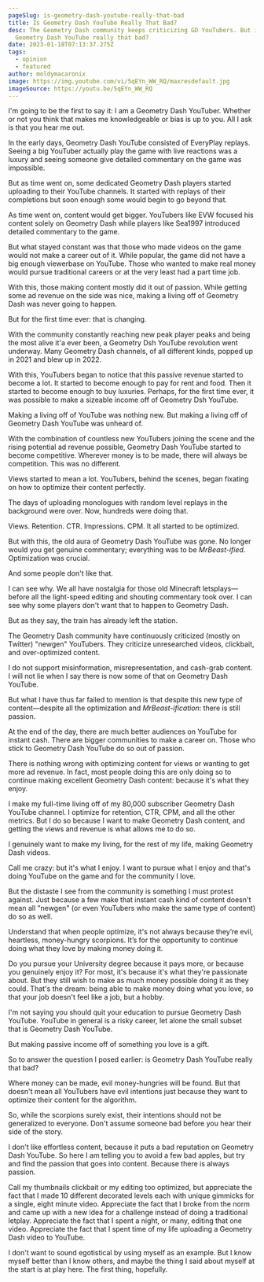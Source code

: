 ```yaml
---
pageSlug: is-geometry-dash-youtube-really-that-bad
title: Is Geometry Dash YouTube Really That Bad?
desc: The Geometry Dash community keeps criticizing GD YouTubers. But is
  Geometry Dash YouTube really that bad?
date: 2023-01-18T07:13:37.275Z
tags:
  - opinion
  - featured
author: moldymacaronix
image: https://img.youtube.com/vi/5qEYn_WW_RQ/maxresdefault.jpg
imageSource: https://youtu.be/5qEYn_WW_RQ
---
```

I'm going to be the first to say it: I am a Geometry Dash YouTuber. Whether or not you think that makes me knowledgeable or bias is up to you. All I ask is that you hear me out.

In the early days, Geometry Dash YouTube consisted of EveryPlay replays. Seeing a big YouTuber actually play the game with live reactions was a luxury and seeing someone give detailed commentary on the game was impossible.

But as time went on, some dedicated Geometry Dash players started uploading to their YouTube channels. It started with replays of their completions but soon enough some would begin to go beyond that.

As time went on, content would get bigger. YouTubers like EVW focused his content solely on Geometry Dash while players like Sea1997 introduced detailed commentary to the game.

But what stayed constant was that those who made videos on the game would not make a career out of it. While popular, the game did not have a big enough viewerbase on YouTube. Those who wanted to make real money would pursue traditional careers or at the very least had a part time job.

With this, those making content mostly did it out of passion. While getting some ad revenue on the side was nice, making a living off of Geometry Dash was never going to happen.

But for the first time ever: that is changing.

With the community constantly reaching new peak player peaks and being the most alive it'a ever been, a Geometry Dsh YouTube revolution went underway. Many Geometry Dash channels, of all different kinds, popped up in 2021 and blew up in 2022.

With this, YouTubers began to notice that this passive revenue started to become a lot. It started to become enough to pay for rent and food. Then it started to become enough to buy luxuries. Perhaps, for the first time ever, it was possible to make a sizeable income off of Geometry Dsh YouTube.

Making a living off of YouTube was nothing new. But making a living off of Geometry Dash YouTube was unheard of.

With the combination of countless new YouTubers joining the scene and the rising potential ad revenue possible, Geometry Dash YouTube started to become competitive. Wherever money is to be made, there will always be competition. This was no different.

Views started to mean a lot. YouTubers, behind the scenes, began fixating on how to optimize their content perfectly.

The days of uploading monologues with random level replays in the background were over. Now, hundreds were doing that.

Views. Retention. CTR. Impressions. CPM. It all started to be optimized.

But with this, the old aura of Geometry Dash YouTube was gone. No longer would you get genuine commentary; everything was to be *MrBeast-ified*. Optimization was crucial.

And some people don't like that.

I can see why. We all have nostalgia for those old Minecraft letsplays—before all the light-speed editing and shouting commentary took over. I can see why some players don't want that to happen to Geometry Dash.

But as they say, the train has already left the station.

The Geometry Dash community have continuously criticized (mostly on Twitter) "newgen" YouTubers. They criticize unresearched videos, clickbait, and over-optimized content.

I do not support misinformation, misrepresentation, and cash-grab content. I will not lie when I say there is now some of that on Geometry Dash YouTube.

But what I have thus far failed to mention is that despite this new type of content—despite all the optimization and *MrBeast-ification*: there is still passion.

At the end of the day, there are much better audiences on YouTube for instant cash. There are bigger communities to make a career on. Those who stick to Geometry Dash YouTube do so out of passion.

There is nothing wrong with optimizing content for views or wanting to get more ad revenue. In fact, most people doing this are only doing so to continue making excellent Geometry Dash content: because it's what they enjoy.

I make my full-time living off of my 80,000 subscriber Geometry Dash YouTube channel. I optimize for retention, CTR, CPM, and all the other metrics. But I do so because I want to make Geometry Dash content, and getting the views and revenue is what allows me to do so.

I genuinely want to make my living, for the rest of my life, making Geometry Dash videos.

Call me crazy: but it's what I enjoy. I want to pursue what I enjoy and that's doing YouTube on the game and for the community I love.

But the distaste I see from the community is something I must protest against. Just because a few make that instant cash kind of content doesn't mean all "newgen" (or even YouTubers who make the same type of content) do so as well.

Understand that when people optimize, it's not always because they’re evil, heartless, money-hungry scorpions. It’s for the opportunity to continue doing what they love by making money doing it.

Do you pursue your University degree because it pays more, or because you genuinely enjoy it? For most, it's because it's what they're passionate about. But they still wish to make as much money possible doing it as they could. That's the dream: being able to make money doing what you love, so that your job doesn't feel like a job, but a hobby.

I'm not saying you should quit your education to pursue Geometry Dash YouTube. YouTube in general is a risky career, let alone the small subset that is Geometry Dash YouTube.

But making passive income off of something you love is a gift.

So to answer the question I posed earlier: is Geometry Dash YouTube really that bad?

Where money can be made, evil money-hungries will be found. But that doesn't mean all YouTubers have evil intentions just because they want to optimize their content for the algorithm.

So, while the scorpions surely exist, their intentions should not be generalized to everyone. Don't assume someone bad before you hear their side of the story.

I don't like effortless content, because it puts a bad reputation on Geometry Dash YouTube. So here I am telling you to avoid a few bad apples, but try and find the passion that goes into content. Because there is always passion.

Call my thumbnails clickbait or my editing too optimized, but appreciate the fact that I made 10 different decorated levels each with unique gimmicks for a single, eight minute video. Appreciate the fact that I broke from the norm and came up with a new idea for a challenge instead of doing a traditional letplay. Appreciate the fact that I spent a night, or many, editing that one video. Appreciate the fact that I spent time of my life uploading a Geometry Dash video to YouTube.

I don't want to sound egotistical by using myself as an example. But I know myself better than I know others, and maybe the thing I said about myself at the start is at play here. The first thing, hopefully.